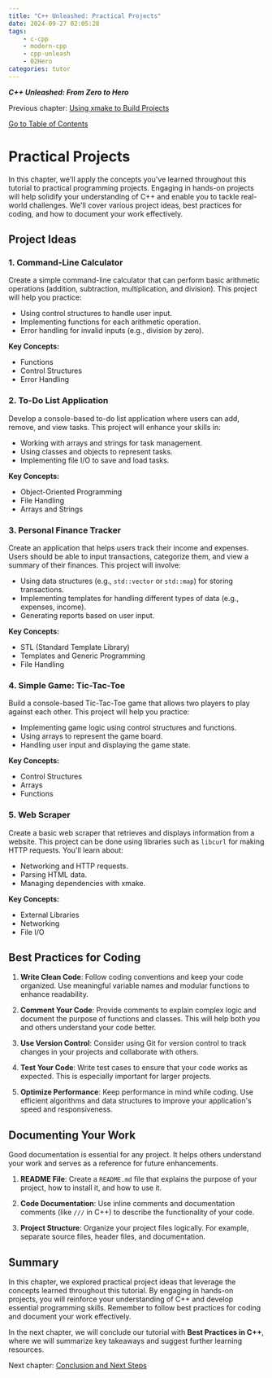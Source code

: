 ```yaml
---
title: "C++ Unleashed: Practical Projects"
date: 2024-09-27 02:05:28
tags:
    - c-cpp
    - modern-cpp
    - cpp-unleash
    - 02Hero
categories: tutor
---
```


___C++ Unleashed: From Zero to Hero___

Previous chapter: [Using xmake to Build Projects](/2024/09/27/cpp-unleash/02h-xmakeprj)

[Go to Table of Contents](/2024/09/26/cpp-unleash/02h-menu)

# Practical Projects

In this chapter, we'll apply the concepts you've learned throughout this tutorial to practical programming projects. Engaging in hands-on projects will help solidify your understanding of C++ and enable you to tackle real-world challenges. We'll cover various project ideas, best practices for coding, and how to document your work effectively.

<!--more-->

## Project Ideas

### 1. Command-Line Calculator

Create a simple command-line calculator that can perform basic arithmetic operations (addition, subtraction, multiplication, and division). This project will help you practice:

- Using control structures to handle user input.
- Implementing functions for each arithmetic operation.
- Error handling for invalid inputs (e.g., division by zero).

**Key Concepts:**
- Functions
- Control Structures
- Error Handling

### 2. To-Do List Application

Develop a console-based to-do list application where users can add, remove, and view tasks. This project will enhance your skills in:

- Working with arrays and strings for task management.
- Using classes and objects to represent tasks.
- Implementing file I/O to save and load tasks.

**Key Concepts:**
- Object-Oriented Programming
- File Handling
- Arrays and Strings

### 3. Personal Finance Tracker

Create an application that helps users track their income and expenses. Users should be able to input transactions, categorize them, and view a summary of their finances. This project will involve:

- Using data structures (e.g., `std::vector` or `std::map`) for storing transactions.
- Implementing templates for handling different types of data (e.g., expenses, income).
- Generating reports based on user input.

**Key Concepts:**
- STL (Standard Template Library)
- Templates and Generic Programming
- File Handling

### 4. Simple Game: Tic-Tac-Toe

Build a console-based Tic-Tac-Toe game that allows two players to play against each other. This project will help you practice:

- Implementing game logic using control structures and functions.
- Using arrays to represent the game board.
- Handling user input and displaying the game state.

**Key Concepts:**
- Control Structures
- Arrays
- Functions

### 5. Web Scraper

Create a basic web scraper that retrieves and displays information from a website. This project can be done using libraries such as `libcurl` for making HTTP requests. You'll learn about:

- Networking and HTTP requests.
- Parsing HTML data.
- Managing dependencies with xmake.

**Key Concepts:**
- External Libraries
- Networking
- File I/O

## Best Practices for Coding

1. **Write Clean Code**: Follow coding conventions and keep your code organized. Use meaningful variable names and modular functions to enhance readability.
   
2. **Comment Your Code**: Provide comments to explain complex logic and document the purpose of functions and classes. This will help both you and others understand your code better.

3. **Use Version Control**: Consider using Git for version control to track changes in your projects and collaborate with others.

4. **Test Your Code**: Write test cases to ensure that your code works as expected. This is especially important for larger projects.

5. **Optimize Performance**: Keep performance in mind while coding. Use efficient algorithms and data structures to improve your application's speed and responsiveness.

## Documenting Your Work

Good documentation is essential for any project. It helps others understand your work and serves as a reference for future enhancements.

1. **README File**: Create a `README.md` file that explains the purpose of your project, how to install it, and how to use it.

2. **Code Documentation**: Use inline comments and documentation comments (like `///` in C++) to describe the functionality of your code.

3. **Project Structure**: Organize your project files logically. For example, separate source files, header files, and documentation.

## Summary

In this chapter, we explored practical project ideas that leverage the concepts learned throughout this tutorial. By engaging in hands-on projects, you will reinforce your understanding of C++ and develop essential programming skills. Remember to follow best practices for coding and document your work effectively.

In the next chapter, we will conclude our tutorial with **Best Practices in C++**, where we will summarize key takeaways and suggest further learning resources.

Next chapter: [Conclusion and Next Steps](/2024/09/27/cpp-unleash/02h-clsnnext)
